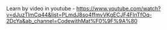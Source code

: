 Learn by video in youtube - https://www.youtube.com/watch?v=dJuzTlmCq44&list=PLmdJ8so4ffmvVKgECJF4FlnTfOq-2DcYa&ab_channel=CodewithMat%F0%9F%9A%80